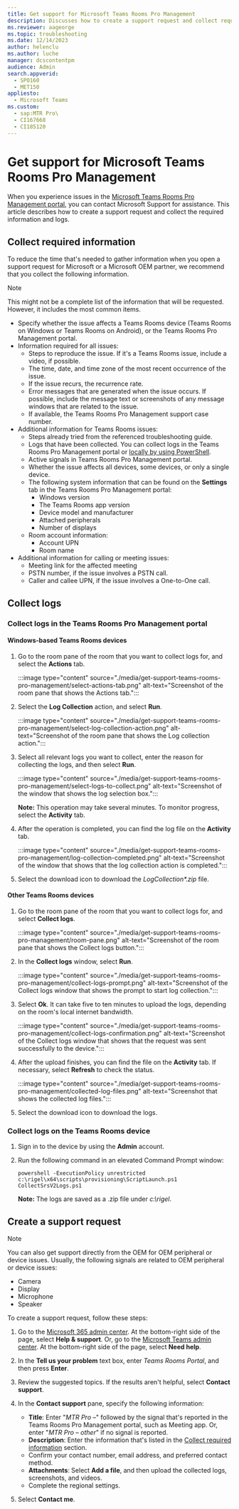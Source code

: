 ```yaml
---
title: Get support for Microsoft Teams Rooms Pro Management
description: Discusses how to create a support request and collect required information for Microsoft Support to resolve issues in the Teams Rooms Pro Management portal.
ms.reviewer: aageorge
ms.topic: troubleshooting
ms.date: 12/14/2023
author: helenclu
ms.author: luche
manager: dcscontentpm
audience: Admin
search.appverid: 
  - SPO160
  - MET150
appliesto: 
  - Microsoft Teams
ms.custom: 
  - sap:MTR Pro\
  - CI167668
  - CI185120
---
```

# Get support for Microsoft Teams Rooms Pro Management

When you experience issues in the [Microsoft Teams Rooms Pro Management portal](https://portal.rooms.microsoft.com/), you can contact Microsoft Support for assistance. This article describes how to create a support request and collect the required information and logs.

## Collect required information

To reduce the time that's needed to gather information when you open a support request for Microsoft or a Microsoft OEM partner, we recommend that you collect the following information.

> [!NOTE]
> This might not be a complete list of the information that will be requested. However, it includes the most common items.

- Specify whether the issue affects a Teams Rooms device (Teams Rooms on Windows or Teams Rooms on Android), or the Teams Rooms Pro Management portal.
- Information required for all issues:
  - Steps to reproduce the issue. If it's a Teams Rooms issue, include a video, if possible.
  - The time, date, and time zone of the most recent occurrence of the issue.
  - If the issue recurs, the recurrence rate.
  - Error messages that are generated when the issue occurs. If possible, include the message text or screenshots of any message windows that are related to the issue.
  - If available, the Teams Rooms Pro Management support case number.
- Additional information for Teams Rooms issues:
  - Steps already tried from the referenced troubleshooting guide.
  - Logs that have been collected. You can collect logs in the Teams Rooms Pro Management portal or [locally by using PowerShell](/MicrosoftTeams/rooms/rooms-operations#collecting-logs-on-microsoft-teams-rooms).
  - Active signals in Teams Rooms Pro Management portal.
  - Whether the issue affects all devices, some devices, or only a single device.
  - The following system information that can be found on the **Settings** tab in the Teams Rooms Pro Management portal:
    - Windows version
    - The Teams Rooms app version
    - Device model and manufacturer
    - Attached peripherals
    - Number of displays
  - Room account information:
    - Account UPN
    - Room name
- Additional information for calling or meeting issues:
  - Meeting link for the affected meeting
  - PSTN number, if the issue involves a PSTN call.
  - Caller and callee UPN, if the issue involves a One-to-One call.

## Collect logs

### Collect logs in the Teams Rooms Pro Management portal

#### Windows-based Teams Rooms devices

1. Go to the room pane of the room that you want to collect logs for, and select the **Actions** tab.

   :::image type="content" source="./media/get-support-teams-rooms-pro-management/select-actions-tab.png" alt-text="Screenshot of the room pane that shows the Actions tab.":::
1. Select the **Log Collection** action, and select **Run**.

   :::image type="content" source="./media/get-support-teams-rooms-pro-management/select-log-collection-action.png" alt-text="Screenshot of the room pane that shows the Log collection action.":::
1. Select all relevant logs you want to collect, enter the reason for collecting the logs, and then select **Run**.

   :::image type="content" source="./media/get-support-teams-rooms-pro-management/select-logs-to-collect.png" alt-text="Screenshot of the window that shows the log selection box.":::

   **Note:** This operation may take several minutes. To monitor progress, select the **Activity** tab.
1. After the operation is completed, you can find the log file on the **Activity** tab.

   :::image type="content" source="./media/get-support-teams-rooms-pro-management/log-collection-completed.png" alt-text="Screenshot of the window that shows that the log collection action is completed.":::
1. Select the download icon to download the *LogCollection\*.zip* file.

#### Other Teams Rooms devices

1. Go to the room pane of the room that you want to collect logs for, and select **Collect logs**.

    :::image type="content" source="./media/get-support-teams-rooms-pro-management/room-pane.png" alt-text="Screenshot of the room pane that shows the Collect logs button.":::

1. In the **Collect logs** window, select **Run**.

    :::image type="content" source="./media/get-support-teams-rooms-pro-management/collect-logs-prompt.png" alt-text="Screenshot of the Collect logs window that shows the prompt to start log collection.":::

1. Select **Ok**. It can take five to ten minutes to upload the logs, depending on the room's local internet bandwidth.

    :::image type="content" source="./media/get-support-teams-rooms-pro-management/collect-logs-confirmation.png" alt-text="Screenshot of the Collect logs window that shows that the request was sent successfully to the device.":::

1. After the upload finishes, you can find the file on the **Activity** tab. If necessary, select **Refresh** to check the status.

    :::image type="content" source="./media/get-support-teams-rooms-pro-management/collected-log-files.png" alt-text="Screenshot that shows the collected log files.":::

1. Select the download icon to download the logs.

### Collect logs on the Teams Rooms device

1. Sign in to the device by using the **Admin** account.
1. Run the following command in an elevated Command Prompt window:

   ```console
   powershell -ExecutionPolicy unrestricted c:\rigel\x64\scripts\provisioning\ScriptLaunch.ps1 CollectSrsV2Logs.ps1
   ```

   **Note:** The logs are saved as a .zip file under _c:\rigel_.

## Create a support request

> [!NOTE]
> You can also get support directly from the OEM for OEM peripheral or device issues. Usually, the following signals are related to OEM peripheral or device issues:
>
> - Camera
> - Display
> - Microphone
> - Speaker

To create a support request, follow these steps:

1. Go to the [Microsoft 365 admin center](https://go.microsoft.com/fwlink/p/?linkid=2166757). At the bottom-right side of the page, select **Help & support**. Or, go to the [Microsoft Teams admin center](https://go.microsoft.com/fwlink/?linkid=867439). At the bottom-right side of the page, select **Need help**.
1. In the **Tell us your problem** text box, enter *Teams Rooms Portal*, and then press **Enter**.
1. Review the suggested topics. If the results aren't helpful, select **Contact support**.
1. In the **Contact support** pane, specify the following information:

   - **Title**: Enter "_MTR Pro –_" followed by the signal that's reported in the Teams Rooms Pro Management portal, such as Meeting app. Or, enter "_MTR Pro – other_" if no signal is reported.
   - **Description**: Enter the information that's listed in the [Collect required information](#collect-required-information) section.
   - Confirm your contact number, email address, and preferred contact method.
   - **Attachments**: Select **Add a file**, and then upload the collected logs, screenshots, and videos.
   - Complete the regional settings.
1. Select **Contact me**.
